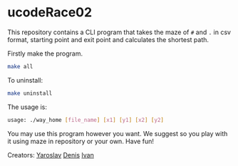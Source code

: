 # ucodeRace02

This repository contains a CLI program that takes the maze of ```#``` and ```.``` in csv format, starting point and exit point and calculates the shortest path.

Firstly make the program.
```sh
make all
```

To uninstall:
```sh
make uninstall
```

The usage is:
```sh
usage: ./way_home [file_name] [x1] [y1] [x2] [y2]
```

You may use this program however you want. We suggest so you play with it using maze in repository or your own. Have fun!

Creators:
[Yaroslav](https://github.com/ma3ter3ky)
[Denis](https://github.com/DenD100)
[Ivan](https://github.com/PowwwaN)

